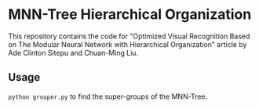 # MNN-Tree Hierarchical Organization

This repository contains the code for "Optimized Visual Recognition Based on The Modular Neural Network with Hierarchical Organization" article by Ade Clinton Sitepu and Chuan-Ming Liu.

## Usage
```python grouper.py``` to find the super-groups of the MNN-Tree.
